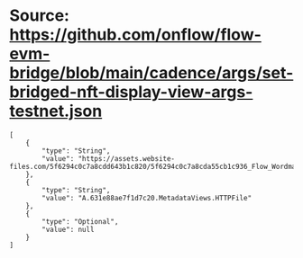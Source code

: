 # Source: https://github.com/onflow/flow-evm-bridge/blob/main/cadence/args/set-bridged-nft-display-view-args-testnet.json

```
[
    {
        "type": "String",
        "value": "https://assets.website-files.com/5f6294c0c7a8cdd643b1c820/5f6294c0c7a8cda55cb1c936_Flow_Wordmark.svg"
    },
    {
        "type": "String",
        "value": "A.631e88ae7f1d7c20.MetadataViews.HTTPFile"
    },
    {
        "type": "Optional",
        "value": null
    }
]
```